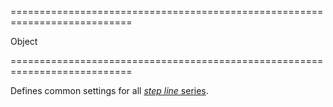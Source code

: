 <!--**
/*-------------------------------------------
    Auto-generated file. Do not modify.
-------------------------------------------

**-->
===========================================================================
<!--type-->Object<!--/type-->
===========================================================================

<!--shortDescription-->
Defines common settings for all [*step line* series](/Documentation/ApiReference/Data_Visualization_Widgets/dxChart/Series_Types/StepLineSeries/).
<!--/shortDescription-->

<!--fullDescription-->

<!--/fullDescription-->